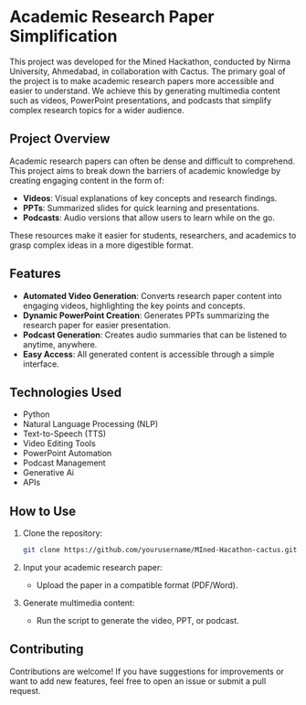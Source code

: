 # Academic Research Paper Simplification

This project was developed for the Mined Hackathon, conducted by Nirma University, Ahmedabad, in collaboration with Cactus. The primary goal of the project is to make academic research papers more accessible and easier to understand. We achieve this by generating multimedia content such as videos, PowerPoint presentations, and podcasts that simplify complex research topics for a wider audience.

## Project Overview

Academic research papers can often be dense and difficult to comprehend. This project aims to break down the barriers of academic knowledge by creating engaging content in the form of:

- **Videos**: Visual explanations of key concepts and research findings.
- **PPTs**: Summarized slides for quick learning and presentations.
- **Podcasts**: Audio versions that allow users to learn while on the go.

These resources make it easier for students, researchers, and academics to grasp complex ideas in a more digestible format.

## Features

- **Automated Video Generation**: Converts research paper content into engaging videos, highlighting the key points and concepts.
- **Dynamic PowerPoint Creation**: Generates PPTs summarizing the research paper for easier presentation.
- **Podcast Generation**: Creates audio summaries that can be listened to anytime, anywhere.
- **Easy Access**: All generated content is accessible through a simple interface.

## Technologies Used

- Python
- Natural Language Processing (NLP)
- Text-to-Speech (TTS)
- Video Editing Tools
- PowerPoint Automation
- Podcast Management
- Generative Ai
- APIs

## How to Use

1. Clone the repository:
   ```bash
   git clone https://github.com/yourusername/MIned-Hacathon-cactus.git
   ```

2. Input your academic research paper:
   - Upload the paper in a compatible format (PDF/Word).

3. Generate multimedia content:
   - Run the script to generate the video, PPT, or podcast.

## Contributing

Contributions are welcome! If you have suggestions for improvements or want to add new features, feel free to open an issue or submit a pull request.
